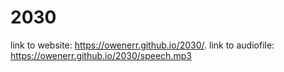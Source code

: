 # 2030
link to website: https://owenerr.github.io/2030/.
link to audiofile: https://owenerr.github.io/2030/speech.mp3
